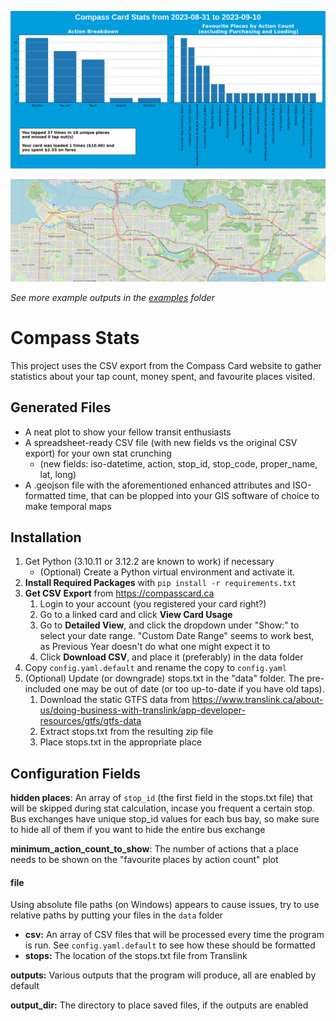 ![A generated plot, depicting the number of times a certain action was performed (tap in, out, transfer, etc.), as well as the places the card was tapped the most.](examples/smol-plot.png)

![An animated gif depicting a map of card taps over time](examples/smol-output.gif)

*See more example outputs in the [examples](examples) folder*

<h1>Compass Stats</h1>
This project uses the CSV export from the Compass Card website to gather statistics about your tap count, money spent, and favourite places visited. 

<h2>Generated Files</h2>

- A neat plot to show your fellow transit enthusiasts
- A spreadsheet-ready CSV file (with new fields vs the original CSV export) for your own stat crunching 
  - (new fields: iso-datetime, action, stop_id, stop_code, proper_name, lat, long)
- A .geojson file with the aforementioned enhanced attributes and ISO-formatted time, that can be plopped into your GIS software of choice to make temporal maps 

<h2>Installation</h2>

1. Get Python (3.10.11 or 3.12.2 are known to work) if necessary
   - (Optional) Create a Python virtual environment and activate it.
2. **Install Required Packages** with `pip install -r requirements.txt` 
3. **Get CSV Export** from <https://compasscard.ca>
   1. Login to your account (you registered your card right?)
   2. Go to a linked card and click **View Card Usage**
   3. Go to **Detailed View**, and click the dropdown under "Show:" to select your date range. "Custom Date Range" seems to work best, as Previous Year doesn't do what one might expect it to
   4. Click **Download CSV**, and place it (preferably) in the data folder 
4. Copy `config.yaml.default` and rename the copy to `config.yaml`
5. (Optional) Update (or downgrade) stops.txt in the "data" folder. The pre-included one may be out of date (or too up-to-date if you have old taps). 
   1. Download the static GTFS data from <https://www.translink.ca/about-us/doing-business-with-translink/app-developer-resources/gtfs/gtfs-data>
   2. Extract stops.txt from the resulting zip file
   3. Place stops.txt in the appropriate place

<h2>Configuration Fields</h2>

**hidden places**: An array of `stop_id` (the first field in the stops.txt file) that will be skipped during stat calculation, incase you frequent a certain stop. Bus exchanges have unique stop_id values for each bus bay, so make sure to hide all of them if you want to hide the entire bus exchange

**minimum_action_count_to_show**: The number of actions that a place needs to be shown on the "favourite places by action count" plot

<h4>file</h4>

Using absolute file paths (on Windows) appears to cause issues, try to use relative paths by putting your files in the `data` folder

- **csv:** An array of CSV files that will be processed every time the program is run. See `config.yaml.default` to see how these should be formatted
- **stops:** The location of the stops.txt file from Translink

**outputs:** Various outputs that the program will produce, all are enabled by default

**output_dir:** The directory to place saved files, if the outputs are enabled

